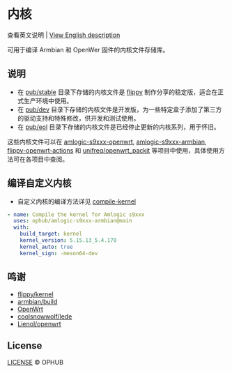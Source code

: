 # 内核

查看英文说明 | [View English description](README.md)

可用于编译 Armbian 和 OpenWer 固件的内核文件存储库。

## 说明

- 在 [pub/stable](pub/stable) 目录下存储的内核文件是 [flippy](https://github.com/unifreq) 制作分享的稳定版，适合在正式生产环境中使用。
- 在 [pub/dev](pub/dev) 目录下存储的内核文件是开发版，为一些特定盒子添加了第三方的驱动支持和特殊修改，供开发和测试使用。
- 在 [pub/eol](pub/eol) 目录下存储的内核文件是已经停止更新的内核系列，用于怀旧。

这些内核文件可以在 [amlogic-s9xxx-openwrt](https://github.com/ophub/amlogic-s9xxx-openwrt), [amlogic-s9xxx-armbian](https://github.com/ophub/amlogic-s9xxx-armbian), [flippy-openwrt-actions](https://github.com/ophub/flippy-openwrt-actions) 和 [unifreq/openwrt_packit](https://github.com/unifreq/openwrt_packit) 等项目中使用，具体使用方法可在各项目中查阅。

## 编译自定义内核

- 自定义内核的编译方法详见 [compile-kernel](https://github.com/ophub/amlogic-s9xxx-armbian/tree/main/compile-kernel)

```yaml
- name: Compile the kernel for Amlogic s9xxx
  uses: ophub/amlogic-s9xxx-armbian@main
  with:
    build_target: kernel
    kernel_version: 5.15.13_5.4.170
    kernel_auto: true
    kernel_sign: -meson64-dev
```

## 鸣谢

- [flippy/kernel](https://github.com/unifreq)
- [armbian/build](https://github.com/armbian/build)
- [OpenWrt](https://github.com/openwrt/openwrt)
- [coolsnowwolf/lede](https://github.com/coolsnowwolf/lede)
- [Lienol/openwrt](https://github.com/Lienol/openwrt)

## License

[LICENSE](https://github.com/ophub/kernel/blob/main/LICENSE) © OPHUB

